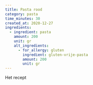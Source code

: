 ```yaml
---
title: Pasta rood
category: pasta
time_minutes: 30
created_at: 2020-12-27
ingredients:
  - ingredient: pasta
    amount: 200
    unit: gr
    alt_ingredients:
      - for_allergy: gluten
        ingredient: gluten-vrije-pasta
        amount: 200
        unit: gr
---
```

Het recept